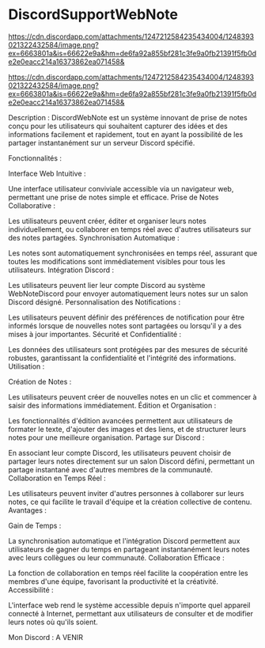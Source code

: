 # DiscordSupportWebNote

https://cdn.discordapp.com/attachments/1247212584235434004/1248393021322432584/image.png?ex=6663801a&is=66622e9a&hm=de6fa92a855bf281c3fe9a0fb21391f5fb0de2e0eacc214a16373862ea071458&

https://cdn.discordapp.com/attachments/1247212584235434004/1248393021322432584/image.png?ex=6663801a&is=66622e9a&hm=de6fa92a855bf281c3fe9a0fb21391f5fb0de2e0eacc214a16373862ea071458&

Description :
DiscordWebNote est un système innovant de prise de notes conçu pour les utilisateurs qui souhaitent capturer des idées et des informations facilement et rapidement, tout en ayant la possibilité de les partager instantanément sur un serveur Discord spécifié.

Fonctionnalités :

Interface Web Intuitive :

Une interface utilisateur conviviale accessible via un navigateur web, permettant une prise de notes simple et efficace.
Prise de Notes Collaborative :

Les utilisateurs peuvent créer, éditer et organiser leurs notes individuellement, ou collaborer en temps réel avec d'autres utilisateurs sur des notes partagées.
Synchronisation Automatique :

Les notes sont automatiquement synchronisées en temps réel, assurant que toutes les modifications sont immédiatement visibles pour tous les utilisateurs.
Intégration Discord :

Les utilisateurs peuvent lier leur compte Discord au système WebNoteDiscord pour envoyer automatiquement leurs notes sur un salon Discord désigné.
Personnalisation des Notifications :

Les utilisateurs peuvent définir des préférences de notification pour être informés lorsque de nouvelles notes sont partagées ou lorsqu'il y a des mises à jour importantes.
Sécurité et Confidentialité :

Les données des utilisateurs sont protégées par des mesures de sécurité robustes, garantissant la confidentialité et l'intégrité des informations.
Utilisation :

Création de Notes :

Les utilisateurs peuvent créer de nouvelles notes en un clic et commencer à saisir des informations immédiatement.
Édition et Organisation :

Les fonctionnalités d'édition avancées permettent aux utilisateurs de formater le texte, d'ajouter des images et des liens, et de structurer leurs notes pour une meilleure organisation.
Partage sur Discord :

En associant leur compte Discord, les utilisateurs peuvent choisir de partager leurs notes directement sur un salon Discord défini, permettant un partage instantané avec d'autres membres de la communauté.
Collaboration en Temps Réel :

Les utilisateurs peuvent inviter d'autres personnes à collaborer sur leurs notes, ce qui facilite le travail d'équipe et la création collective de contenu.
Avantages :

Gain de Temps :

La synchronisation automatique et l'intégration Discord permettent aux utilisateurs de gagner du temps en partageant instantanément leurs notes avec leurs collègues ou leur communauté.
Collaboration Efficace :

La fonction de collaboration en temps réel facilite la coopération entre les membres d'une équipe, favorisant la productivité et la créativité.
Accessibilité :

L'interface web rend le système accessible depuis n'importe quel appareil connecté à Internet, permettant aux utilisateurs de consulter et de modifier leurs notes où qu'ils soient.

Mon Discord : A VENIR
